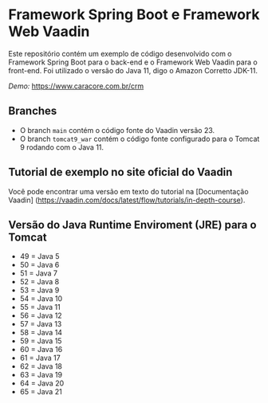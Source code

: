 # Framework Spring Boot e Framework Web Vaadin

Este repositório contém um exemplo de código desenvolvido com o Framework Spring Boot para o back-end e o Framework Web Vaadin para o front-end. Foi utilizado o versão do Java 11, digo o Amazon Corretto JDK-11.

*Demo:* https://www.caracore.com.br/crm


## Branches

- O branch `main` contém o código fonte do Vaadin versão 23.
- O branch `tomcat9_war` contém o código fonte configurado para o Tomcat 9 rodando com o Java 11.


## Tutorial de exemplo no site oficial do Vaadin
Você pode encontrar uma versão em texto do tutorial na [Documentação Vaadin]
(https://vaadin.com/docs/latest/flow/tutorials/in-depth-course).


## Versão do Java Runtime Enviroment (JRE) para o Tomcat
- 49 = Java 5
- 50 = Java 6
- 51 = Java 7
- 52 = Java 8
- 53 = Java 9
- 54 = Java 10
- 55 = Java 11
- 56 = Java 12
- 57 = Java 13
- 58 = Java 14
- 59 = Java 15
- 60 = Java 16
- 61 = Java 17
- 62 = Java 18
- 63 = Java 19
- 64 = Java 20
- 65 = Java 21
